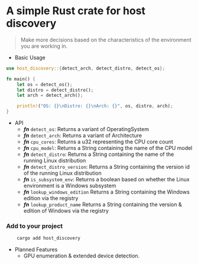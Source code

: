 # A simple Rust crate for host discovery

> Make more decisions based on the characteristics of the environment you are working in.

- Basic Usage

```rust
use host_discovery::{detect_arch, detect_distro, detect_os};

fn main() {
    let os = detect_os();
    let distro = detect_distro();
    let arch = detect_arch();

    println!("OS: {}\nDistro: {}\nArch: {}", os, distro, arch);
}
```

- API
  - ***fn*** `detect_os`: Returns a variant of OperatingSystem
  - ***fn*** `detect_arch`: Returns a variant of Architecture
  - ***fn*** `cpu_cores`: Returns a u32 representing the CPU core count
  - ***fn*** `cpu_model`: Returns a String containing the name of the CPU model
  - ***fn*** `detect_distro`: Returns a String containing the name of the running Linux distribution
  - ***fn*** `detect_distro_version`: Returns a String containing the version id of the running Linux distribution
  - ***fn*** `is_subsystem_env`: Returns a boolean based on whether the Linux environment is a Windows subsystem
  - ***fn*** `lookup_windows_edition` Returns a String containing the Windows edition via the registry
  - ***fn*** `lookup_product_name` Returns a String containing the version & edition of Windows via the registry

### Add to your project
```sh 
    cargo add host_discovery
```

- Planned Features
  - GPU enumeration & extended device detection.

